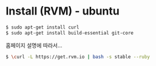 # Install (RVM) - ubuntu

```sh
$ sudo apt-get install curl
$ sudo apt-get install build-essential git-core 
```

홈페이지 설명에 따라서...

```sh
$ \curl -L https://get.rvm.io | bash -s stable --ruby
```